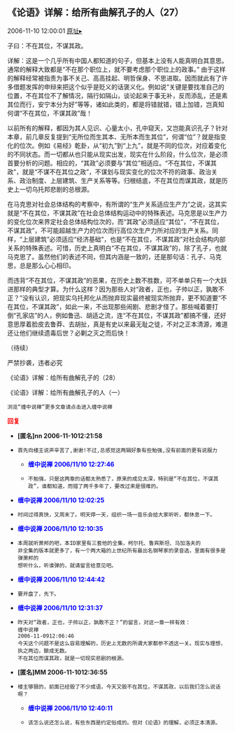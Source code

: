 ## 《论语》详解：给所有曲解孔子的人（27）
2006-11-10 12:00:01
[原址▸](http://www.fxgan.com/chan_time/2006_07_12/343.htm)



 



 


 子曰：不在其位，不谋其政。


 


 详解：这是一个几乎所有中国人都知道的句子，但基本上没有人能真明白其意思。通常的解释大致都是“不在那个职位上，就不要考虑那个职位上的政事。” 由于这样的解释经常被指责为事不关己、高高挂起、明哲保身、不思进取。因而就此有了许多借题发挥的申辩来把这个似乎是贬义的话褒义化。例如说“关键是要找准自己的位置，不在其位不了解情况，隔行如隔山，谈论起来于事无补，反而添乱，还是素其位而行，安宁本分为好”等等，诸如此类的，都是将错就错，错上加错，岂真知何谓“不在其位，不谋其政”哉！


 


  以前所有的解释，都因为其人见识、心量太小，孔中窥天，又岂能真识孔子？针对本章，前几章反复提到“无所位而生其本、无所本而生其位”，何谓“位”？就是指变化的位次。例如《易经》乾卦，从“初九”到“上九”，就是不同的位次，对应着变化的不同状态。而一切都从也只能从现实出发，现实在什么阶段，什么位次，是必须首要分析的问题。相应的，“其政”必须要与“其位”相适应。“不在其位，不谋其政”，就是“不谋不在其位之政”，不谋划与现实变化的位次不符的政事、政治关系、政治制度、上层建筑、生产关系等等。归根结底，不在其位而谋其政，就是历史上一切乌托邦悲剧的总根源。


 


  在马克思对社会总体结构的考察中，有所谓的“生产关系适应生产力”之说，这其实就是“不在其位，不谋其政”在社会总体结构运动中的特殊表述。马克思是以生产力的变化位次来界定社会总体结构位次的，而“其政”必须适应“其位”，“不在其位，不谋其政”，不可能超越生产力的位次而行高位次生产力所对应的生产关系。同样，“上层建筑”必须适应“经济基础”，也是“不在其位，不谋其政”对社会结构内部关系的特殊表述。可惜，历史上真明白“不在其位，不谋其政”的，除了孔子，也就马克思了。虽然他们的表述不同，但其内涵是一致的，还是那句话：孔子、马克思，总是那么心心相印。


 


  而违背“不在其位，不谋其政”的恶果，在历史上数不胜数，可不单单只有一个大跃进那样的典型才算。为什么这样？因为那些人对“政者，正也，子帅以正，孰敢不正？”没有认识，把现实乌托邦化从而抛弃现实最终被现实所抛弃，更不知道要“不在其位，不谋其政”，如此一来，不出现那些闹剧、悲剧才怪了。那些喊着要打倒“孔家店”的人，例如鲁迅、胡适之流，连“不在其位，不谋其政”都搞不懂，还好意思厚着脸皮去鲁莽、去胡扯，真是有史以来最无耻之徒，不对之正本清源，难道还让他们继续遗毒后世？必剿之灭之而后快！


 


 
  
   （待续）
  
  
   
  
  
   严禁抄袭，违者必究
  
  
   
  
  
   
  
  
   《论语》详解：给所有曲解孔子的（28）
  
  
   
  
  
   《论语》详解：给所有曲解孔子的人（一）
  
  
   
  
  
   
  
  
   
    浏览“缠中说禅”更多文章请点击进入缠中说禅
   
  
 





<font color='red'>**回复**</font>


- **[匿名]nn 2006-11-1012:21:58**
- ```
  首先向楼主说声辛苦了,谢谢!不过,总感觉这两辑好象有些勉强,没有前面的更有说服力
  ```
   - **<font color='blue'>缠中说禅 2006/11/10 12:27:46</font>**
   - ```
     不勉强，只是这两章的话都太熟悉了，原来的成见太深，特别是“不在其位，不谋其政”，谁都知道，而错了两千多年了，要改过来是很难的。
     ```
- **<font color='blue'>缠中说禅 2006/11/10 12:02:25</font>**
- ```
  时间过得真快，又周末了。明天停一天，组织一场一音乐会给大家听听，都休息一下。
  ```
- **<font color='blue'>缠中说禅 2006/11/10 12:10:35</font>**
- ```
  本周就听萧邦的吧，本ID家里有三套他的全集，柯尔托、鲁宾斯坦、马加洛夫的
  非全集的版本就更多了，有一个两大箱的上世纪所有最出名钢琴家的录音选，里面有很多是弹萧邦的
  想听什么，听谁弹的，就请留言给意见吧。
  ```
- **<font color='blue'>缠中说禅 2006/11/10 12:44:42</font>**
- ```
  要开盘了，先下。
  ```
- **<font color='blue'>缠中说禅 2006/11/10 12:31:37</font>**
- ```
  昨天对“政者，正也，子帅以正，孰敢不正？”的留言，对这一章一样有效：
  缠中说禅
  2006-11-0912:06:46
  今天这个问题不是这么容易理解的，历史上无数的所谓大家都参不透这一关。现实与理想，执之两边，酿成无数。
  不在其位而谋其政，就是一切现实悲剧的根源。
  ```
- **[匿名]MM 2006-11-1012:36:55**
- ```
  楼主够狠的，前面已经毁了不少成语，今天又毁不在其位，不谋其政，以后我们怎么说话啊？
  ```
   - **<font color='blue'>缠中说禅 2006/11/10 12:40:11</font>**
   - ```
     该怎么说还怎么说，有些东西是约定俗成的。但对《论语》的理解，必须正本清源。
     ```

